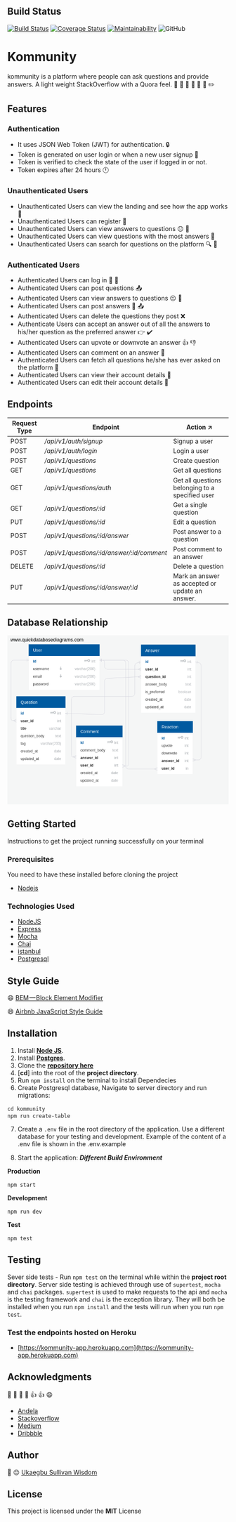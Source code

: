 ## Build Status
[![Build Status](https://travis-ci.org/wiztemple/kommunity.svg?branch=develop)](https://travis-ci.org/wiztemple/kommunity)
[![Coverage Status](https://coveralls.io/repos/github/wiztemple/kommunity/badge.svg?branch=develop)](https://coveralls.io/github/wiztemple/kommunity?branch=develop)
[![Maintainability](https://api.codeclimate.com/v1/badges/0d6d7f87376a3d79a7cf/maintainability)](https://codeclimate.com/github/wiztemple/kommunity/maintainability)
![GitHub](https://img.shields.io/github/license/mashape/apistatus.svg)


# Kommunity
kommunity is a platform where people can ask questions and provide answers. A light weight StackOverflow with a Quora feel. :speech_balloon: :thought_balloon: :man: :woman: :boy: :girl: :pencil2:

## Features

### Authentication

* It uses JSON Web Token (JWT) for authentication.  :lock:
* Token is generated on user login or when a new user signup :closed_lock_with_key:
* Token is verified to check the state of the user if logged in or not.
* Token expires after 24 hours :clock12:

### Unauthenticated Users

* Unauthenticated Users can view the landing and see how the app works :eyes:
* Unauthenticated Users can register :bust_in_silhouette:
* Unauthenticated Users can view answers to questions :neutral_face: :eyes:
* Unauthenticated Users can view questions with the most answers :eyes:
* Unauthenticated Users can search for questions on the platform :mag: :mag_right:

### Authenticated Users

* Authenticated Users can log in :bust_in_silhouette: :busts_in_silhouette:
* Authenticated Users can post questions :outbox_tray:
* Authenticated Users can view answers to questions :neutral_face: :eyes:
* Authenticated Users can post answers :pencil: :outbox_tray:
* Authenticated Users can delete the questions they post :x:
* Authenticate Users can accept an answer out of all the answers to his/her question as the preferred answer :point_right: :heavy_check_mark:
* Authenticated Users can upvote or downvote an answer :+1: :-1:
* Authenticated Users can comment on an answer :speech_balloon:
* Authenticated Users can fetch all questions he/she has ever asked on the platform :date:
* Authenticated Users can view their account details :bust_in_silhouette:
* Authenticated Users can edit their account details :bust_in_silhouette:

## Endpoints

| Request Type | Endpoint | Action :arrow_upper_right:|
| ------- | -------- | ------ |
| POST | _/api/v1/auth/signup_ | Signup a user
| POST | _/api/v1/auth/login_ | Login a user
| POST | _/api/v1/questions_ | Create question
| GET  | _/api/v1/questions_ | Get all questions
| GET  | _/api/v1/questions/auth_ | Get all questions belonging to a specified user
| GET  | _/api/v1/questions/:id_ | Get a single question
| PUT  | _/api/v1/questions/:id_ | Edit a question
| POST | _/api/v1/questions/:id/answer_ | Post answer to a question
| POST | _/api/v1/questions/:id/answer/:id/comment_ | Post comment to an answer
| DELETE | _/api/v1/questions/:id_ | Delete a question
| PUT | _/api/v1/questions/:id/answer/:id_ | Mark an answer as accepted or update an answer.

## Database Relationship
![DB](./screenshots/db.png)

## Getting Started
Instructions to get the project running successfully on your terminal

### Prerequisites
You need to have these installed before cloning the project
* [Nodejs](https://nodejs.org/en/download/)

### Technologies Used
* [NodeJS](https://nodejs.org)
* [Express](https://expressjs.com)
* [Mocha](https://mochajs.org)
* [Chai](www.chaijs.com)
* [istanbul](https://istanbul.js.org)
* [Postgresql](https://www.postgresql.org/)

## Style Guide
 :smile: [BEM — Block Element Modifier](http://getbem.com/introduction/)

 :smile: [Airbnb JavaScript Style Guide](https://github.com/airbnb/javascript/)


## Installation
1. Install [**Node JS**](https://nodejs.org/en/).
2. Install [**Postgres**](https://www.postgresql.org/).
3. Clone the [**repository here**](https://github.com/wiztemple/kommunity.git)
4. [**cd**] into the root of the **project directory**.
5. Run `npm install` on the terminal to install Dependecies
6. Create Postgresql database, Navigate to server directory and run migrations:
```
cd kommunity
npm run create-table
```
7. Create a `.env` file in the root directory of the application. Use a different database for your testing and development. Example of the content of a .env file is shown in the .env.example

8. Start the application:
**_Different Build Environment_**

**Production**
```
npm start
```
**Development**
```
npm run dev
```
**Test**
```
npm test
```

## Testing

Sever side tests - Run `npm test` on the terminal while within the **project root directory**.
Server side testing is achieved through use of `supertest`, `mocha` and `chai` packages. `supertest` is used to make requests to the api and `mocha` is the testing framework and `chai` is the exception library. They will both be installed when you run `npm install` and the tests will run when you run `npm test`.

### Test the endpoints hosted on Heroku
  * [https://kommunity-app.herokuapp.com](https://kommunity-app.herokuapp.com)

## Acknowledgments
:clap: :clap: :clap: :clap: :+1: :+1: :smile:
* [Andela](http://andela.com) 
* [Stackoverflow](stackoverflow.com)
* [Medium](https://medium.com/@meakaakka/a-beginners-guide-to-writing-a-kickass-readme-7ac01da88ab3)
* [Dribbble](https://dribbble.com)

## Author
:large_blue_circle: :persevere: [Ukaegbu Sullivan Wisdom](http://github.com/wiztemple)

## License
This project is licensed under the **MIT** License